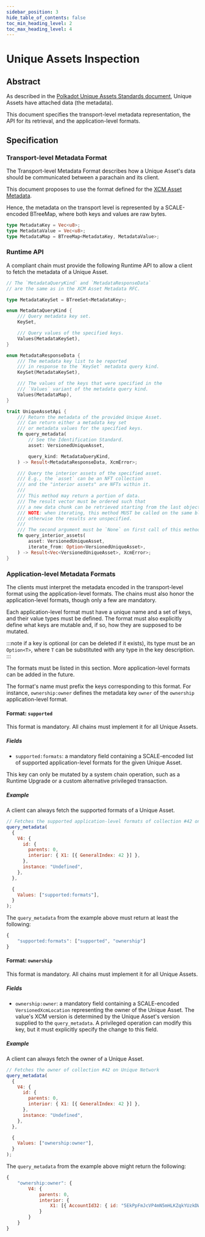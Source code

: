 ```yaml
---
sidebar_position: 3
hide_table_of_contents: false
toc_min_heading_level: 2
toc_max_heading_level: 4
---
```


# Unique Assets Inspection

## Abstract

As described in the [Polkadot Unique Assets Standards document](./polkadot-unique-assets-standards.md), Unique Assets have attached data (the metadata).

This document specifies the transport-level metadata representation, the API for its retrieval, and the application-level formats.

## Specification

### Transport-level Metadata Format

The Transport-level Metadata Format describes how a Unique Asset's data should be communicated between a parachain and its client.

This document proposes to use the format defined for the [XCM Asset Metadata](https://polkadot-fellows.github.io/RFCs/approved/0125-xcm-asset-metadata.html#explanation).

Hence, the metadata on the transport level is represented by a SCALE-encoded BTreeMap, where both keys and values are raw bytes.

```rust
type MetadataKey = Vec<u8>;
type MetadataValue = Vec<u8>;
type MetadataMap = BTreeMap<MetadataKey, MetadataValue>;
```

### Runtime API

A compliant chain must provide the following Runtime API to allow a client to fetch the metadata of a Unique Asset.

```rust
// The `MetadataQueryKind` and `MetadataResponseData`
// are the same as in the XCM Asset Metadata RFC.

type MetadataKeySet = BTreeSet<MetadataKey>;

enum MetadataQueryKind {
    /// Query metadata key set.
    KeySet,

    /// Query values of the specified keys.
    Values(MetadataKeySet),
}

enum MetadataResponseData {
    /// The metadata key list to be reported
    /// in response to the `KeySet` metadata query kind.
    KeySet(MetadataKeySet),

    /// The values of the keys that were specified in the
    /// `Values` variant of the metadata query kind.
    Values(MetadataMap),
}

trait UniqueAssetApi {
    /// Return the metadata of the provided Unique Asset.
    /// Can return either a metadata key set
    /// or metadata values for the specified keys. 
    fn query_metadata(
        // See the Identification Standard.
        asset: VersionedUniqueAsset,

        query_kind: MetadataQueryKind,
    ) -> Result<MetadataResponseData, XcmError>;

    /// Query the interior assets of the specified asset.
    /// E.g., the `asset` can be an NFT collection
    /// and the "interior assets" are NFTs within it.
    ///
    /// This method may return a portion of data.
    /// The result vector must be ordered such that
    /// a new data chunk can be retrieved starting from the last object.
    /// NOTE: when iterating, this method MUST be called on the same block,
    /// otherwise the results are unspecified.
    ///
    /// The second argument must be `None` on first call of this method.
    fn query_interior_assets(
        asset: VersionedUniqueAsset,
        iterate_from: Option<VersionedUniqueAsset>,
    ) -> Result<Vec<VersionedUniqueAsset>, XcmError>;
}
```

### Application-level Metadata Formats

The clients must interpret the metadata encoded in the transport-level format using the application-level formats. The chains must also honor the application-level formats, though only a few are mandatory.

Each application-level format must have a unique name and a set of keys, and their value types must be defined. The format must also explicitly define what keys are mutable and, if so, how they are supposed to be mutated.

:::note
if a key is optional (or can be deleted if it exists), its type must be an `Option<T>`, where `T` can be substituted with any type in the key description.
:::

The formats must be listed in this section. More application-level formats can be added in the future.

The format's name must prefix the keys corresponding to this format. For instance, `ownership:owner` defines the metadata key `owner` of the `ownership` application-level format.

#### Format: `supported`

This format is mandatory. All chains must implement it for all Unique Assets.

##### Fields

- `supported:formats`: a mandatory field containing a SCALE-encoded list of supported application-level formats for the given Unique Asset.

This key can only be mutated by a system chain operation, such as a Runtime Upgrade or a custom alternative privileged transaction.

##### Example

A client can always fetch the supported formats of a Unique Asset.

```js
// Fetches the supported application-level formats of collection #42 on Unique Network
query_metadata(
  {
    V4: {
      id: {
        parents: 0,
        interior: { X1: [{ GeneralIndex: 42 }] },
      },
      instance: "Undefined",
    },
  },

  {
    Values: ["supported:formats"],
  }
);
```

The `query_metadata` from the example above must return at least the following:

```js
{
    "supported:formats": ["supported", "ownership"]
}
```

#### Format: `ownership`

This format is mandatory. All chains must implement it for all Unique Assets.

##### Fields

- `ownership:owner`: a mandatory field containing a SCALE-encoded `VersionedXcmLocation` representing the owner of the Unique Asset. The value's XCM version is determined by the Unique Asset's version supplied to the `query_metadata`.
  A privileged operation can modify this key, but it must explicitly specify the change to this field.

##### Example

A client can always fetch the owner of a Unique Asset.

```js
// Fetches the owner of collection #42 on Unique Network
query_metadata(
  {
    V4: {
      id: {
        parents: 0,
        interior: { X1: [{ GeneralIndex: 42 }] },
      },
      instance: "Undefined",
    },
  },

  {
    Values: ["ownership:owner"],
  }
);
```

The `query_metadata` from the example above might return the following:
```js
{
    "ownership:owner": {
        V4: {
            parents: 0,
            interior: {
                X1: [{ AccountId32: { id: "5EkPpFmJcVP4mN5mHLKZqkYUzkDWvjmjqs6t14m4rgndfEm8" } }]
            }
        }
    }
}
```
